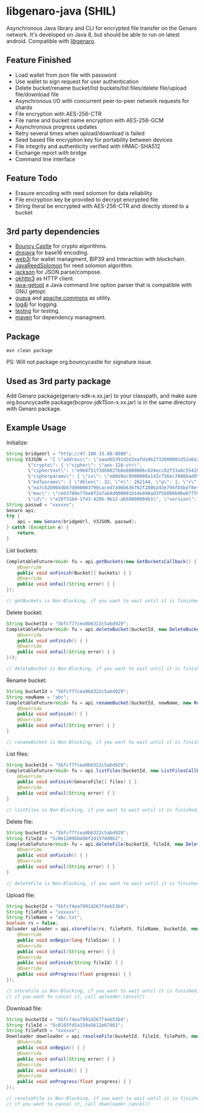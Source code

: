 # libgenaro-java (SHIL)

Asynchronous Java library and CLI for encrypted file transfer on the Genaro network. It's developed on Java 8, but should be able to run on latest android. Compatible with [libgenaro](https://github.com/GenaroNetwork/libgenaro).

## Feature Finished

- Load wallet from json file with password
- Use wallet to sign request for user authentication
- Delete bucket/rename bucket/list buckets/list files/delete file/upload file/download file
- Asynchronous I/O with concurrent peer-to-peer network requests for shards
- File encryption with AES-256-CTR
- File name and bucket name encryption with AES-256-GCM
- Asynchronous progress updates
- Retry several times when upload/download is failed
- Seed based file encryption key for portability between devices
- File integrity and authenticity verified with HMAC-SHA512
- Exchange report with bridge
- Command line interface

## Feature Todo

- Erasure encoding with reed solomon for data reliability
- File encryption key be provided to decrypt encrypted file
- String literal be encrypted with AES-256-CTR and directly stored to a bucket

## 3rd party dependencies

- [Bouncy Castle](https://www.bouncycastle.org/java.html) for crypto algorithms.
- [dnsjava](http://www.xbill.org/dnsjava/) for base16 encoding.
- [web3j](https://github.com/web3j/web3j) for wallet managment, BIP39 and Interaction with blockchain.
- [JavaReedSolomon](https://github.com/Backblaze/JavaReedSolomon) for reed solomon algorithm.
- [jackson](https://github.com/FasterXML/jackson) for JSON parse/compose.
- [okhttp3](https://github.com/square/okhttp) as HTTP client.
- [java-getopt](https://www.urbanophile.com/arenn/hacking/download.html) a Java command line option parser that is compatible with GNU getopt.
- [guava](https://github.com/google/guava) and [apache.commons](https://commons.apache.org/) as utility.
- [log4j](https://logging.apache.org/log4j) for logging.
- [testng](https://testng.org/doc/index.html) for testing.
- [maven](https://maven.apache.org/) for dependency managment.

## Package

```shell
mvn clean package
```

PS: Will not package org.bouncycastle for signature issue.

## Used as 3rd party package

Add Genaro package(genaro-sdk-x.xx.jar) to your classpath, and make sure org.bouncycastle package(bcprov-jdk15on-x.xx.jar) is in the same directory with Genaro package.

## Example Usage

Initialize:

```java
String bridgeUrl = "http://47.100.33.60:8080";
String V3JSON = "{ \"address\": \"aaad65391d2d2eafda9b2732000001d52a6a3dc8\",
        \"crypto\": { \"cipher\": \"aes-128-ctr\",
        \"ciphertext\": \"e968751f3d60827b6e6000006c024ecc82f33a6c55428be33249c83edba444ca\",
        \"cipherparams\": { \"iv\": \"e80d9ec9b00000a143c756ec78066ad9\" }, \"kdf\": \"scrypt\",
        \"kdfparams\": { \"dklen\": 32, \"n\": 262144, \"p\": 1, \"r\": 8, \"salt\":
        \"ea7cb2b004db67d000003790caced7a96b636762f280b243e794fb5bef8ef74b\" },
        \"mac\": \"ceb3789e77be8f2a7ab4d000001b54e048ad3f5b080b96e07759de7442e050d2\" },
        \"id\": \"e28f31b4-1f43-428b-9b12-ab58000004b1\", \"version\": 3 }";
String passwd = "xxxxxx";
Genaro api;
try {
    api = new Genaro(bridgeUrl, V3JSON, passwd);
} catch (Exception e) {
    return;
}
```

List buckets:

```java
CompletableFuture<Void> fu = api.getBuckets(new GetBucketsCallback() {
    @Override
    public void onFinish(Bucket[] buckets) { }
    @Override
    public void onFail(String error) { }
});

// getBuckets is Non-Blocking, if you want to wait until it is finished, call fu.join()
```

Delete bucket:

```java
String bucketId = "5bfcf77cea9b6322c5abd929";
CompletableFuture<Void> fu = api.deleteBucket(bucketId, new DeleteBucketCallback() {
    @Override
    public void onFinish() { }
    @Override
    public void onFail(String error) { }
}));

// deleteBucket is Non-Blocking, if you want to wait until it is finished, call fu.join()
```

Rename bucket:

```java
String bucketId = "5bfcf77cea9b6322c5abd929";
String newName = "abc";
CompletableFuture<Void> fu = api.renameBucket(bucketId, newName, new RenameBucketCallback() {
    @Override
    public void onFinish() { }
    @Override
    public void onFail(String error) { }
}

// renameBucket is Non-Blocking, if you want to wait until it is finished, call fu.join()
```

List files:

```java
String bucketId = "5bfcf77cea9b6322c5abd929";
CompletableFuture<Void> fu = api.listFiles(bucketId, new ListFilesCallback() {
    @Override
    public void onFinish(GenaroFile[] files) { }
    @Override
    public void onFail(String error) { }
}

// listFiles is Non-Blocking, if you want to wait until it is finished, call fu.join()
```

Delete file:

```java
String bucketId = "5bfcf77cea9b6322c5abd929";
String fileId = "5c0e1289bbdd6f2d157dd8b2";
CompletableFuture<Void> fu = api.deleteFile(bucketId, fileId, new DeleteFileCallback() {
    @Override
    public void onFinish() { }
    @Override
    public void onFail(String error) { }
}

// deleteFile is Non-Blocking, if you want to wait until it is finished, call fu.join()
```

Upload file:

```java
String bucketId = "5bfcf4ea7991d267f4eb53b4";
String filePath = "xxxxxx";
String fileName = "abc.txt";
boolean rs = false;
Uploader uploader = api.storeFile(rs, filePath, fileName, bucketId, new StoreFileCallback() {
    @Override
    public void onBegin(long fileSize) { }
    @Override
    public void onFail(String error) { }
    @Override
    public void onFinish(String fileId) { }
    @Override
    public void onProgress(float progress) { }
});

// storeFile is Non-Blocking, if you want to wait until it is finished, call uploader.join()
// if you want to cancel it, call uploader.cancel()
```

Download file:

```java
String bucketId = "5bfcf4ea7991d267f4eb53b4";
String fileId = "5c0103fd5a158a5612e67461";
String filePath = "xxxxxx";
Downloader downloader = api.resolveFile(bucketId, fileId, filePath, new ResolveFileCallback() {
    @Override
    public void onBegin() { }
    @Override
    public void onFail(String error) { }
    @Override
    public void onFinish() { }
    @Override
    public void onProgress(float progress) { }
});

// resolveFile is Non-Blocking, if you want to wait until it is finished, call downloader.join()
// if you want to cancel it, call downloader.cancel()
```
